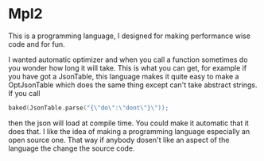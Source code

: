 # Mpl2
This is a programming language, I designed for making performance wise code and for fun.

I wanted automatic optimizer and when you call a function sometimes do you wonder how long it will take.
This is what you can get, for example if you have got a JsonTable, this language makes it quite easy to make a OptJsonTable which does the same thing except can't take abstract strings.
If you call 
````c
baked(JsonTable.parse("{\"do\":\"dont\"}\"));
````
then the json will load at compile time. You could make it automatic that it does that.
I like the idea of making a programming language especially an open source one.
That way if anybody dosen't like an aspect of the language the change the source code.
